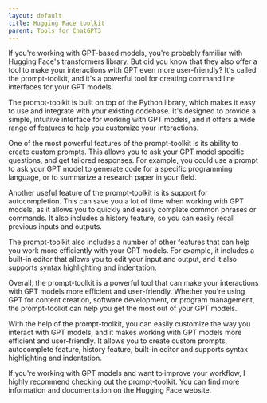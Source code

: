 ```yaml
---
layout: default
title: Hugging Face toolkit
parent: Tools for ChatGPT3
---
```


If you're working with GPT-based models, you're probably familiar with Hugging Face's transformers library. But did you know that they also offer a tool to make your interactions with GPT even more user-friendly? It's called the prompt-toolkit, and it's a powerful tool for creating command line interfaces for your GPT models.

The prompt-toolkit is built on top of the Python library, which makes it easy to use and integrate with your existing codebase. It's designed to provide a simple, intuitive interface for working with GPT models, and it offers a wide range of features to help you customize your interactions.

One of the most powerful features of the prompt-toolkit is its ability to create custom prompts. This allows you to ask your GPT model specific questions, and get tailored responses. For example, you could use a prompt to ask your GPT model to generate code for a specific programming language, or to summarize a research paper in your field.

Another useful feature of the prompt-toolkit is its support for autocompletion. This can save you a lot of time when working with GPT models, as it allows you to quickly and easily complete common phrases or commands. It also includes a history feature, so you can easily recall previous inputs and outputs.

The prompt-toolkit also includes a number of other features that can help you work more efficiently with your GPT models. For example, it includes a built-in editor that allows you to edit your input and output, and it also supports syntax highlighting and indentation.

Overall, the prompt-toolkit is a powerful tool that can make your interactions with GPT models more efficient and user-friendly. Whether you're using GPT for content creation, software development, or program management, the prompt-toolkit can help you get the most out of your GPT models.

With the help of the prompt-toolkit, you can easily customize the way you interact with GPT models, and it makes working with GPT models more efficient and user-friendly. It allows you to create custom prompts, autocomplete feature, history feature, built-in editor and supports syntax highlighting and indentation.

If you're working with GPT models and want to improve your workflow, I highly recommend checking out the prompt-toolkit. You can find more information and documentation on the Hugging Face website.